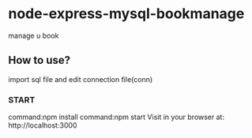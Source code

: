 # node-express-mysql-bookmanage
manage u book
## How to use?
import sql file and edit connection file(conn)
### START
command:npm install
command:npm start
Visit in your browser at: http://localhost:3000

